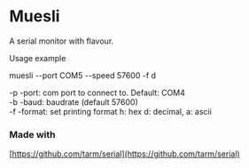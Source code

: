 # Muesli

A serial monitor with flavour.

Usage example

muesli --port COM5 --speed 57600 -f d

-p -port: com port to connect to. Default: COM4   
-b -baud: baudrate (default 57600)    
-f -format: set printing format h: hex d: decimal, a: ascii  

### Made with
[https://github.com/tarm/serial](https://github.com/tarm/serial)
